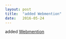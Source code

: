 ```yaml
---
layout: post
title:  "added Webmention"
date:   2016-05-24
---
```


added [Webmention](/spec/webmention)

